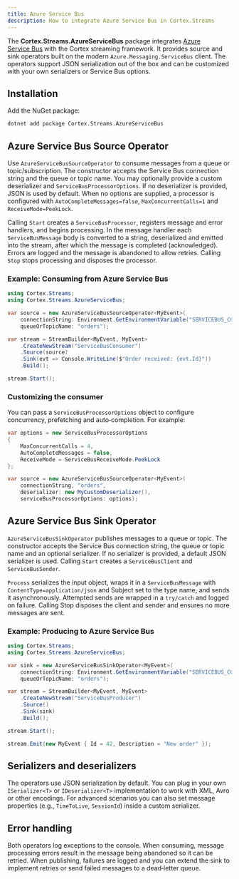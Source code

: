 ```yaml
---
title: Azure Service Bus
description: How to integrate Azure Service Bus in Cortex.Streams
---
```


The **Cortex.Streams.AzureServiceBus** package integrates [Azure Service Bus](https://learn.microsoft.com/en-us/azure/service-bus-messaging/) with the Cortex streaming framework. It provides source and sink operators built on the modern `Azure.Messaging.ServiceBus` client. The operators support JSON serialization out of the box and can be customized with your own serializers or Service Bus options.

## Installation

Add the NuGet package:

```bash
dotnet add package Cortex.Streams.AzureServiceBus
```

## Azure Service Bus Source Operator
Use `AzureServiceBusSourceOperator` to consume messages from a queue or topic/subscription. The constructor accepts the Service Bus connection string and the queue or topic name. You may optionally provide a custom deserializer and `ServiceBusProcessorOptions`. If no deserializer is provided, JSON is used by default. When no options are supplied, a processor is configured with `AutoCompleteMessages=false`, `MaxConcurrentCalls=1` and `ReceiveMode=PeekLock`.

Calling `Start` creates a `ServiceBusProcessor`, registers message and error handlers, and begins processing. In the message handler each `ServiceBusMessage` body is converted to a string, deserialized and emitted into the stream, after which the message is completed (acknowledged). Errors are logged and the message is abandoned to allow retries. Calling `Stop` stops processing and disposes the processor.

### Example: Consuming from Azure Service Bus

```csharp
using Cortex.Streams;
using Cortex.Streams.AzureServiceBus;

var source = new AzureServiceBusSourceOperator<MyEvent>(
    connectionString: Environment.GetEnvironmentVariable("SERVICEBUS_CONNSTR"),
    queueOrTopicName: "orders");

var stream = StreamBuilder<MyEvent, MyEvent>
    .CreateNewStream("ServiceBusConsumer")
    .Source(source)
    .Sink(evt => Console.WriteLine($"Order received: {evt.Id}"))
    .Build();

stream.Start();
```

### Customizing the consumer

You can pass a `ServiceBusProcessorOptions` object to configure concurrency, prefetching and auto‑completion. For example:

```csharp
var options = new ServiceBusProcessorOptions
{
    MaxConcurrentCalls = 4,
    AutoCompleteMessages = false,
    ReceiveMode = ServiceBusReceiveMode.PeekLock
};

var source = new AzureServiceBusSourceOperator<MyEvent>(
    connectionString, "orders",
    deserializer: new MyCustomDeserializer(),
    serviceBusProcessorOptions: options);

```

## Azure Service Bus Sink Operator

`AzureServiceBusSinkOperator` publishes messages to a queue or topic. The constructor accepts the Service Bus connection string, the queue or topic name and an optional serializer. If no serializer is provided, a default JSON serializer is used. Calling `Start` creates a `ServiceBusClient` and `ServiceBusSender`.

`Process` serializes the input object, wraps it in a `ServiceBusMessage` with `ContentType=application/json` and Subject set to the type name, and sends it asynchronously. Attempted sends are wrapped in a `try/catch` and logged on failure. Calling Stop disposes the client and sender and ensures no more messages are sent.

### Example: Producing to Azure Service Bus

```csharp
using Cortex.Streams;
using Cortex.Streams.AzureServiceBus;

var sink = new AzureServiceBusSinkOperator<MyEvent>(
    connectionString: Environment.GetEnvironmentVariable("SERVICEBUS_CONNSTR"),
    queueOrTopicName: "orders");

var stream = StreamBuilder<MyEvent, MyEvent>
    .CreateNewStream("ServiceBusProducer")
    .Source()
    .Sink(sink)
    .Build();

stream.Start();

stream.Emit(new MyEvent { Id = 42, Description = "New order" });
```

## Serializers and deserializers

The operators use JSON serialization by default. You can plug in your own `ISerializer<T>` or `IDeserializer<T>` implementation to work with XML, Avro or other encodings. For advanced scenarios you can also set message properties (e.g., `TimeToLive`, `SessionId`) inside a custom serializer.

## Error handling
Both operators log exceptions to the console. When consuming, message processing errors result in the message being abandoned so it can be retried. When publishing, failures are logged and you can extend the sink to implement retries or send failed messages to a dead‑letter queue.
